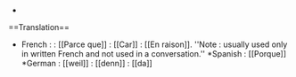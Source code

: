 *

==Translation==

* French : 
: [[Parce que]]
: [[Car]]
: [[En raison]]. ''Note : usually used only in written French and not used in a conversation.''
*Spanish
: [[Porque]]
*German
: [[weil]]
: [[denn]]
: [[da]]